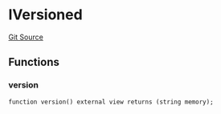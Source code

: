 # IVersioned
[Git Source](https://github.com/larrythecucumber321/protocol/blob/3222eb21fbb20ddd3d3fa2233072dfa96ea3e340/contracts/interfaces/IVersioned.sol)


## Functions
### version


```solidity
function version() external view returns (string memory);
```

